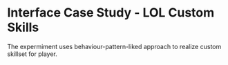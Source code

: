 Interface Case Study - LOL Custom Skills
===
The expermiment uses behaviour-pattern-liked approach to realize custom skillset for player.
